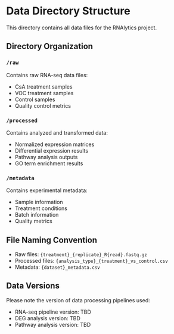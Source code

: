 # Data Directory Structure

This directory contains all data files for the RNAlytics project.

## Directory Organization

### `/raw`
Contains raw RNA-seq data files:
- CsA treatment samples
- VOC treatment samples
- Control samples
- Quality control metrics

### `/processed`
Contains analyzed and transformed data:
- Normalized expression matrices
- Differential expression results
- Pathway analysis outputs
- GO term enrichment results

### `/metadata`
Contains experimental metadata:
- Sample information
- Treatment conditions
- Batch information
- Quality metrics

## File Naming Convention
- Raw files: `{treatment}_{replicate}_R{read}.fastq.gz`
- Processed files: `{analysis_type}_{treatment}_vs_control.csv`
- Metadata: `{dataset}_metadata.csv`

## Data Versions
Please note the version of data processing pipelines used:
- RNA-seq pipeline version: TBD
- DEG analysis version: TBD
- Pathway analysis version: TBD

